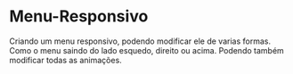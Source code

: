 # Menu-Responsivo

Criando um menu responsivo, podendo modificar ele de varias formas. Como o menu saindo do lado esquedo, direito ou acima. Podendo também modificar todas as animações.

